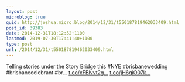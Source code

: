 ```yaml
---
layout: post
microblog: true
guid: http://joshua.micro.blog/2014/12/31/t550187819462033409.html
post_id: 39383
date: 2014-12-31T18:12:52+1100
lastmod: 2019-07-30T17:41:40+1100
type: post
url: /2014/12/31/t550187819462033409.html
---
```

Telling stories under the Story Bridge this #NYE #brisbanewedding #brisbanecelebrant #br... [t.co/xFBlvvt2g...](http://t.co/xFBlvvt2gO) [t.co/jH6giO07k...](http://t.co/jH6giO07kn)
